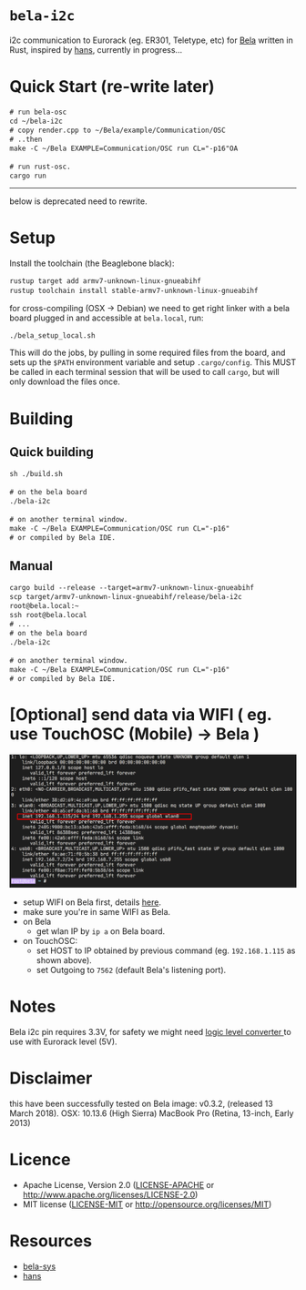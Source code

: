 # `bela-i2c`

i2c communication to Eurorack (eg. ER301, Teletype, etc) for [Bela](https://bela.io/) written in Rust, inspired by [hans](https://llllllll.co/t/hans/36455/14), currently in progress...


# Quick Start (re-write later)
```
# run bela-osc
cd ~/bela-i2c
# copy render.cpp to ~/Bela/example/Communication/OSC
# ..then
make -C ~/Bela EXAMPLE=Communication/OSC run CL="-p16"OA

# run rust-osc.
cargo run
```

------------------------------------
below is deprecated need to rewrite.
# Setup

Install the toolchain (the Beaglebone black):

```sh
rustup target add armv7-unknown-linux-gnueabihf
rustup toolchain install stable-armv7-unknown-linux-gnueabihf
```

for cross-compiling (OSX -> Debian) we need to get right linker
with a bela board plugged in and accessible at `bela.local`, run:

```sh
./bela_setup_local.sh
```

This will do the jobs, by pulling in some required files from the board,
and sets up the `$PATH` environment variable and setup `.cargo/config`. This MUST be called in each
terminal session that will be used to call `cargo`, but will only download the
files once.

# Building

## Quick building

```
sh ./build.sh

# on the bela board
./bela-i2c

# on another terminal window.
make -C ~/Bela EXAMPLE=Communication/OSC run CL="-p16"
# or compiled by Bela IDE.
```

## Manual

```
cargo build --release --target=armv7-unknown-linux-gnueabihf
scp target/armv7-unknown-linux-gnueabihf/release/bela-i2c root@bela.local:~
ssh root@bela.local
# ...
# on the bela board
./bela-i2c

# on another terminal window.
make -C ~/Bela EXAMPLE=Communication/OSC run CL="-p16"
# or compiled by Bela IDE.
```

# [Optional] send data via WIFI ( eg. use TouchOSC (Mobile) -> Bela )

<img src="images/bela-setup-ip.png?sanitize=true">

- setup WIFI on Bela first, details [here](https://learn.bela.io/using-bela/bela-techniques/connecting-to-wifi/).
- make sure you're in same WIFI as Bela.
- on Bela
  - get wlan IP by `ip a` on Bela board.
- on TouchOSC:
  - set HOST to IP obtained by previous command (eg. `192.168.1.115` as shown above).
  - set Outgoing to `7562` (default Bela's listening port).

# Notes

Bela i2c pin requires 3.3V, for safety we might need [ logic level converter ](https://shopee.co.th/search?keyword=logic%20level%20converter%20%E0%B9%80%E0%B8%84%E0%B8%A3%E0%B8%B7%E0%B9%88%E0%B8%AD%E0%B8%87%E0%B8%A1%E0%B8%B7%E0%B8%AD%E0%B9%84%E0%B8%9F%E0%B8%9F%E0%B9%89%E0%B8%B2%E0%B9%81%E0%B8%A5%E0%B8%B0%E0%B9%80%E0%B8%84%E0%B8%A3%E0%B8%B7%E0%B9%88%E0%B8%AD%E0%B8%87%E0%B8%A1%E0%B8%B7%E0%B8%AD%E0%B8%8A%E0%B9%88%E0%B8%B2%E0%B8%87&showItems=true) to use with Eurorack level (5V).

# Disclaimer

this have been successfully tested on
Bela image: v0.3.2, (released 13 March 2018).
OSX: 10.13.6 (High Sierra)
MacBook Pro (Retina, 13-inch, Early 2013)

# Licence

- Apache License, Version 2.0 ([LICENSE-APACHE](LICENSE-APACHE) or http://www.apache.org/licenses/LICENSE-2.0)
- MIT license ([LICENSE-MIT](LICENSE-MIT) or http://opensource.org/licenses/MIT)

# Resources

- [bela-sys](https://github.com/padenot/bela-sys)
- [hans](https://github.com/nordseele/hans_rust)
